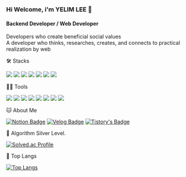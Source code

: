 ### Hi Welcome, i'm YELIM LEE 👋

#### Backend Developer / Web Developer
Developers who create beneficial social values   
A developer who thinks, researches, creates, and connects to practical realization by web


🛠️ Stacks

<img src="https://img.shields.io/badge/spring-6DB33F.svg?&style=flat-square&logo=spring&logoColor=white"/> <img src="https://img.shields.io/badge/Java-007396?style=flat-square&logo=Java&logoColor=white"/> <img src="https://img.shields.io/badge/Python-3766AB?style=flat-square&logo=Python&logoColor=white"/> <img src="https://img.shields.io/badge/JavaScript-F7DF1E?style=flat-square&logo=JavaScript&logoColor=white"/> <img src="https://img.shields.io/badge/C-A8B9CC?style=flat-square&logo=C&logoColor=white"/>  <img src="https://img.shields.io/badge/MySQL-4479A1?style=flat-square&logo=MySQL&logoColor=white"/> <img src="https://img.shields.io/badge/html5-E34F26.svg?&style=flat-square&logo=html5&logoColor=white"/>   

💪🏼 Tools 

<img src="https://img.shields.io/badge/GitHub-181717?style=flat-square&logo=GitHub&logoColor=white"/> <img src="https://img.shields.io/badge/linux-FCC624.svg?&style=flat-square&logo=linux&logoColor=white"/> <img src="https://img.shields.io/badge/aws-232F3E.svg?&style=flat-square&logo=amazonaws&logoColor=white"/> <img src="https://img.shields.io/badge/IntelliJ IDEA-000000?style=flat-square&logo=IntelliJ IDEA&logoColor=white"/> <img src="https://img.shields.io/badge/eclipse-2C2255.svg?&style=flat-square&logo=eclipseide&logoColor=white"/> <img src="https://img.shields.io/badge/Visual Studio Code-007ACC?style=flat-square&logo=Visual Studio Code&logoColor=white"/> <img src="https://img.shields.io/badge/slack-4A154B.svg?&style=flat-square&logo=slack&logoColor=white"/> <img src="https://img.shields.io/badge/notion-000000.svg?&style=flat-square&logo=notion&logoColor=white"/> 


🐱 About Me

  [![Notion Badge](https://img.shields.io/badge/Notion-000000?style=flat-square&logo=Notion&logoColor=white&link=https://tide-griffin-f66.notion.site/Yelim-Lee-833b72c0c1524a8a93ff07c53266784b)](https://tide-griffin-f66.notion.site/Yelim-Lee-833b72c0c1524a8a93ff07c53266784b)
  [![Velog Badge](https://img.shields.io/badge/Velog-20C997?style=flat-square&logo=Velog&logoColor=white&link=https://velog.io/@1117mg)](https://velog.io/@1117mg)
  [![Tistory's Badge](https://img.shields.io/badge/Tistory-000000?style=flat-square&logo=Notion&logoColor=white&link=https://1117mg.tistory.com/)](https://1117mg.tistory.com/)


🏅 Algorithm Silver Level. 

[![Solved.ac Profile](http://mazassumnida.wtf/api/v2/generate_badge?boj=1117mg)](https://solved.ac/profile/1117mg) 


🚌 Top Langs

[![Top Langs](https://github-readme-stats.vercel.app/api/top-langs/?username=1117mg&layout=donut-vertical)](https://github.com/1117mg/github-readme-stats)
<br>
